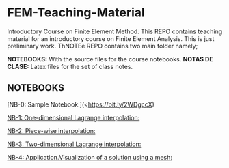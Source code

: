 # FEM-Teaching-Material
Introductory Course on Finite Element Method.
This REPO contains teaching material for an introductory course on Finite Element Analysis. This is just preliminary work. ThNOTEe REPO contains two main folder namely;

**NOTEBOOKS:** With the source files for the course notebooks.
**NOTAS DE CLASE:** Latex files for the set of class notes.

## NOTEBOOKS

[NB-0: Sample Notebook:](<https://bit.ly/2WDgccX)

[NB-1: One-dimensional Lagrange interpolation:](<https://bit.ly/2Sm92dZ>)

[NB-2: Piece-wise interpolation:](<https://bit.ly/2TrVVFo>)

[NB-3: Two-dimensional Lagrange interpolation:](<https://bit.ly/2RxBftM>)

[NB-4: Application.Visualization of a solution using a mesh:](<https://bit.ly/2G1es8k>)
